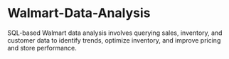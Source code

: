 # Walmart-Data-Analysis
SQL-based Walmart data analysis involves querying sales, inventory, and customer data to identify trends, optimize inventory, and improve pricing and store performance.
